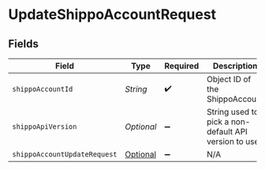 # UpdateShippoAccountRequest


## Fields

| Field                                                                                         | Type                                                                                          | Required                                                                                      | Description                                                                                   | Example                                                                                       |
| --------------------------------------------------------------------------------------------- | --------------------------------------------------------------------------------------------- | --------------------------------------------------------------------------------------------- | --------------------------------------------------------------------------------------------- | --------------------------------------------------------------------------------------------- |
| `shippoAccountId`                                                                             | *String*                                                                                      | :heavy_check_mark:                                                                            | Object ID of the ShippoAccount                                                                |                                                                                               |
| `shippoApiVersion`                                                                            | *Optional<String>*                                                                            | :heavy_minus_sign:                                                                            | String used to pick a non-default API version to use                                          | 2018-02-08                                                                                    |
| `shippoAccountUpdateRequest`                                                                  | [Optional<ShippoAccountUpdateRequest>](../../models/components/ShippoAccountUpdateRequest.md) | :heavy_minus_sign:                                                                            | N/A                                                                                           |                                                                                               |